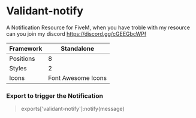 # Validant-notify
A Notification Resource for FiveM, when you have troble with my resource can you join my discord https://discord.gg/cGEEGbcWPf


|Framework|Standalone|
|---------|----------|
|Positions| 8        |
|Styles   | 2        |
|Icons    | Font Awesome Icons |

### Export to trigger the Notification
> exports['validant-notify']:notify(message)


